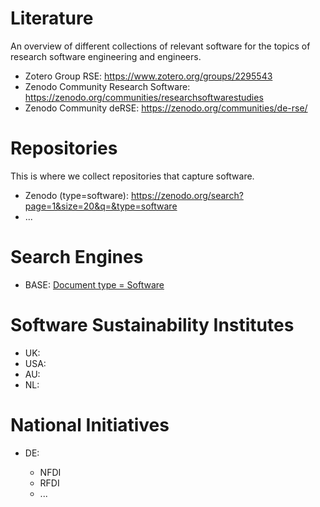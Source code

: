 # Literature

An overview of different collections of relevant software for the topics of research software engineering and engineers.

- Zotero Group RSE: <https://www.zotero.org/groups/2295543>
- Zenodo Community Research Software: <https://zenodo.org/communities/researchsoftwarestudies>
- Zenodo Community deRSE: <https://zenodo.org/communities/de-rse/>

# Repositories

This is where we collect repositories that capture software.

- Zenodo (type=software): <https://zenodo.org/search?page=1&size=20&q=&type=software>
- ...

# Search Engines

- BASE: [Document type = Software](https://www.base-search.net/Search/Results?type=all&lookfor=doctype%3A6&ling=0&oaboost=1&name=&thes=&refid=dcresen&newsearch=1)

# Software Sustainability Institutes

- UK:
- USA:
- AU:
- NL:

# National Initiatives

- DE:

  - NFDI
  - RFDI
  - ...
